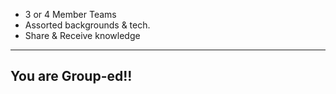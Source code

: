 - 3 or 4 Member Teams
- Assorted backgrounds & tech.
- Share & Receive knowledge
----
## You are Group-ed!!
